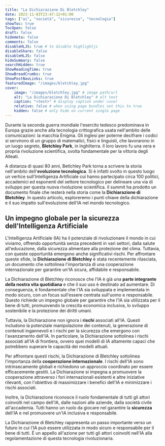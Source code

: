 ```yaml
---
title: "La Dichiarazione Di Bletchley"
date: 2023-11-03T23:47:12+01:00
tags: ["ai", "società", "sicurezza", "tecnologia"]
showToc: true
TocOpen: false
draft: false
hidemeta: false
comments: false
disableHLJS: true # to disable highlightjs
disableShare: false
disableHLJS: false
hideSummary: false
searchHidden: true
ShowReadingTime: true
ShowBreadCrumbs: true
ShowPostNavLinks: true
featuredImage: "/images/bletchley.jpg"
cover:
    image: "/images/bletchley.jpg" # image path/url
    alt: "La Dichiarazione Di Bletchley" # alt text
    caption: "<text>" # display caption under cover
    relative: false # when using page bundles set this to true
    hidden: false # only hide on current single page
---
```


Durante la seconda guerra mondiale l'esercito tedesco predominava in Europa grazie anche alla tecnologia crittografica usata nell'ambito delle comunicazioni: la macchia Enigma. Gli inglesi per poterne decifrare i codici si servirono di un gruppo di matematici, fisici e linguisti, che lavorarono in un luogo segreto, **Bletchley Park**, in Inghilterra. Il loro lavoro fu una vera e propria rivoluzione scientifica, svolta fondamentale per la vittoria degli Alleati. 

A distanza di quasi 80 anni, Betlchley Park torna a scrivere la storia nell'ambito dell'**evoluzione tecnologica**. Si è infatti svolto in questo luogo un vertice sull'Intelligenza Artificiale cui hanno partecipato circa 100 politici, accademici ed esponenti del settore tecnologico per delineare una via di sviluppo per questa nuova rivoluzione scientifica. Il summit ha prodotto un documento finale che resterà nella storia come la **Dichiarazione di Bletchley**. In questo articolo, esploreremo i punti chiave della dichiarazione e il suo impatto sull'evoluzione dell'IA nel mondo tecnologico.

## Un impegno globale per la sicurezza dell'Intelligenza Artificiale

L'Intelligenza Artificiale (IA) ha il potenziale di rivoluzionare il mondo in cui viviamo, offrendo opportunità senza precedenti in vari settori, dalla salute all'educazione, dalla sicurezza alimentare alla protezione del clima. Tuttavia, con queste opportunità emergono anche significativi rischi. Per affrontare queste sfide, la **Dichiarazione di Bletchley** è stata recentemente rilasciata, un documento che sottolinea l'importanza di una cooperazione internazionale per garantire un'IA sicura, affidabile e responsabile.

La Dichiarazione di Bletchley riconosce che l'IA è già una **parte integrante della nostra vita quotidiana** e che il suo uso è destinato ad aumentare. Di conseguenza, è fondamentale che l'IA sia sviluppata e implementata in modo sicuro, con un focus sull'essere centrata sull'uomo e responsabile. Questo richiede un impegno globale per garantire che l'IA sia utilizzata per il bene di tutti, promuovendo la crescita economica inclusiva, lo sviluppo sostenibile e la protezione dei diritti umani.

Tuttavia, la Dichiarazione non ignora i **rischi** associati all'IA. Questi includono la potenziale manipolazione dei contenuti, la generazione di contenuti ingannevoli e i rischi per la sicurezza che emergono con l'avanzamento dell'IA. In particolare, la Dichiarazione sottolinea i rischi associati all'IA di frontiera, ovvero quei modelli di IA altamente capaci che potrebbero superare le capacità dei modelli attuali.

Per affrontare questi rischi, la Dichiarazione di Bletchley sottolinea l'importanza della **cooperazione internazionale**. I rischi dell'IA sono intrinsecamente globali e richiedono un approccio coordinato per essere efficacemente gestiti. La Dichiarazione si impegna a promuovere la cooperazione attraverso i fori internazionali esistenti e altre iniziative rilevanti, con l'obiettivo di massimizzare i benefici dell'IA e minimizzare i rischi associati.

Inoltre, la Dichiarazione riconosce il ruolo fondamentale di tutti gli attori coinvolti nel campo dell'IA, dalle nazioni alle aziende, dalla società civile all'accademia. Tutti hanno un ruolo da giocare nel garantire la **sicurezza** dell'IA e nel promuovere un'IA inclusiva e responsabile.

La Dichiarazione di Bletchley rappresenta un passo importante verso un futuro in cui l'IA può essere utilizzata in modo sicuro e responsabile per il bene di tutti. È un appello all'azione per tutti gli attori coinvolti nell'IA alla regolamentazione di questa tecnologia rivoluzionaria.

